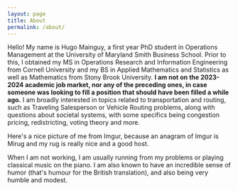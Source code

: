 ```yaml
---
layout: page
title: About
permalink: /about/
---
```


Hello! My name is Hugo Mainguy, a first year PhD student in Operations Management at the University of Maryland Smith Business School. Prior to this, I obtained my MS in Operations Research and Information Engineering from Cornell University and my BS in Applied Mathematics and Statistics as well as Mathematics from Stony Brook University. **I am not on the 2023-2024 academic job market, nor any of the preceding ones, in case someone was looking to fill a position that should have been filled a while ago.** I am broadly interested in topics related to transportation and routing, such as Traveling Salesperson or Vehicle Routing problems, along with questions about societal systems, with some specifics being congestion pricing, redistricting, voting theory and more.

Here's a nice picture of me from Imgur, because an anagram of Imgur is Mirug and my rug is really nice and a good host.

<blockquote class="imgur-embed-pub" lang="en" data-id="a/S2GAVxa" data-context="false" ><a href="//imgur.com/a/S2GAVxa"></a></blockquote><script async src="//s.imgur.com/min/embed.js" charset="utf-8"></script>

When I am not working, I am usually running from my problems or playing classical music on the piano. I am also known to have an incredible sense of humor (that's humour for the British translation), and also being very humble and modest.
